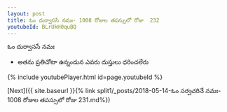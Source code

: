 ```yaml
---
layout: post
title: ఓం దుర్వాససే నమః- 1008 రోజుల తపస్సులో రోజు  232
youtubeId: BLrUkH0quBQ
---
```

 
 
 ఓం దుర్వాససే నమః  
 
 -  అతను ప్రతిచోటా ఉన్నందున ఎవరు దుస్తులు ధరించలేరు 
 
  
 
  
 
 
 
 
 
 


{% include youtubePlayer.html id=page.youtubeId %}
 
[Next]({{ site.baseurl }}{% link  split1/_posts/2018-05-14-ఓం సర్వచరినే నమః- 1008 రోజుల తపస్సులో రోజు  231.md%})
 
